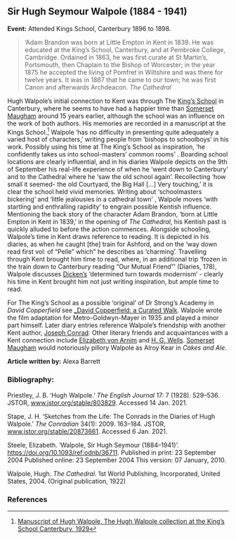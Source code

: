 ## Sir Hugh Seymour Walpole (1884 - 1941)

**Event:** Attended Kings School, Canterbury 1896 to 1898.
 
>‘Adam Brandon was born at Little Empton in Kent in 1839. He was educated at the King’s School, Canterbury, and at Pembroke College, Cambridge. Ordained in 1863, he was first curate at St Martin’s, Portsmouth, then Chaplain to the Bishop of Worcester; in the year 1875 he accepted the living of Pomfret in Wiltshire and was there for twelve years. It was in 1887 that he came to our town; he was first Canon and afterwards Archdeacon.
_The Cathedral_

Hugh Walpole’s initial connection to Kent was through The 
[King’s School]( https://www.kings-school.co.uk) in Canterbury, where he seems to have had a happier time than [Somerset Maugham]( /20c/20c-maugham-biography) around 15 years earlier, although the school was an influence on the work of both authors. His memories are recorded in a manuscript at the Kings School.[^ref1] Walpole ‘has no difficulty in presenting quite adequately a varied host of characters,’ writing people from ‘bishops to schoolboys’ in his work. Possibly using his time at The King’s School as inspiration, ‘he confidently takes us into school-masters’ common rooms’ . Boarding school locations are clearly influential, and in his diaries Walpole depicts on the 9th of September his real-life experience of when he ‘went down to Canterbury’ and to the Cathedral where he ‘saw the old school again’. Recollecting ‘how small it seemed- the old Courtyard, the Big Hall […] Very touching,’  it is clear the school held vivid memories. Writing about ‘schoolmasters bickering’ and ‘little jealousies in a cathedral town’ , Walpole moves ‘with startling and enthralling rapidity’  to engrain possible Kentish influence. Mentioning the back story of the character Adam Brandon, ‘born at Little Empton in Kent in 1839,’  in the opening of _The Cathedral_, his Kentish past is quickly alluded to before the action commences. Alongside schooling, Walpole’s time in Kent draws reference to reading. It is depicted in his diaries, as  when he caught [the] train for Ashford, and on the ‘way down read first vol: of “Pelle” which” he describes as ‘charming’.  Travelling through Kent brought him time to read, where, in an additional trip ‘frozen in the train down to Canterbury reading “Our Mutual Friend”’ (Diaries, 178), Walpole discusses [Dicken’s]( /dickens/dickens-biography) ‘determined turn towards modernism’ - clearly his time in Kent brought him not just writing inspiration, but ample time to read. 

For The King’s School as a possible ‘original’ of Dr Strong’s Academy in _David Copperfield_ see [_David Copperfield: a Curated Walk](https://kent-maps.online/dickens/david-copperfield-curated-walk/). Walpole wrote the film adaptation for Metro-Goldwyn-Mayer in 1935 and played a minor part himself.
Later diary entries reference Walpole’s friendship with another Kent author, [Joseph Conrad]( /19c/19c-conrad-biography). Other literary friends and acquaintances with a Kent connection include [Elizabeth von Arnim]( /20c/20c-vonarnim-biography) and [H. G. Wells]( /20c/20c-wellshg-biography). [Somerset Maugham]( /20c/20c-maugham-biography) would notoriously pillory Walpole as Alroy Kear in _Cakes and Ale_.

**Article written by:** Alexa Barrett

### Bibliography:

Priestley, J. B. ‘Hugh Walpole.’ _The English Journal_ 17: 7 (1928). 529–536. JSTOR, www.jstor.org/stable/803829. Accessed 14 Jan. 2021.

Stape, J. H. ‘Sketches from the Life: The Conrads in the Diaries of Hugh Walpole.’ _The Conradian_ 34(1): 2009. 163–184. JSTOR, www.jstor.org/stable/20873661. Accessed 6 Jan. 2021. 

Steele, Elizabeth. ‘Walpole, Sir Hugh Seymour (1884–1941)’. https://doi.org/10.1093/ref:odnb/36711. Published in print: 23 September 2004 Published online: 23 September 2004 This version: 07 January, 2010.

Walpole, Hugh. _The Cathedral_. 1st World Publishing, Incorporated, United States, 2004. (Original publication, 1922)

### References

[^ref1]: [Manuscript of Hugh Walpole, The Hugh Walpole collection at the King’s School Canterbury, 1929](http://www.kings-archives.co.uk/books-about-kings/memories-of-kings/hugh-walpole/)

